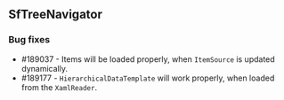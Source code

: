 ## SfTreeNavigator

### Bug fixes

* \#189037 - Items will be loaded properly, when `ItemSource` is updated dynamically.
* \#189177 - `HierarchicalDataTemplate` will work properly, when loaded from the `XamlReader`.